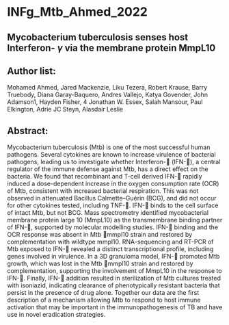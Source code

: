 # INFg_Mtb_Ahmed_2022
## Mycobacterium tuberculosis senses host Interferon- $\gamma$ via the membrane protein MmpL10 
 
## Author list:
Mohamed Ahmed, Jared Mackenzie, Liku Tezera, Robert Krause, Barry Truebody, Diana Garay-Baquero, Andres Vallejo, Katya Govender, John Adamson1, Hayden Fisher, 4 Jonathan W. Essex, Salah Mansour, Paul Elkington, Adrie JC Steyn, Alasdair Leslie
 
 
## Abstract:
Mycobacterium tuberculosis (Mtb) is one of the most successful human pathogens. Several cytokines are known to increase virulence of bacterial pathogens, leading us to investigate whether Interferon- (IFN-), a central regulator of the immune defense against Mtb, has a direct effect on the bacteria. We found that recombinant and T-cell derived IFN- rapidly induced a dose-dependent increase in the oxygen consumption rate (OCR) of Mtb, consistent with increased bacterial respiration. This was not observed in attenuated Bacillus Calmette–Guérin (BCG), and did not occur for other cytokines tested, including TNF-. IFN- binds to the cell surface of intact Mtb, but not BCG. Mass spectrometry identified mycobacterial membrane protein large 10 (MmpL10) as the transmembrane binding partner of IFN-, supported by molecular modelling studies. IFN- binding and the OCR response was absent in Mtb mmpl10 strain and restored by complementation with wildtype mmpl10. RNA-sequencing and RT-PCR of Mtb exposed to IFN- revealed a distinct transcriptional profile, including genes involved in virulence. In a 3D granuloma model, IFN- promoted Mtb growth, which was lost in the Mtb mmpl10 strain and restored by complementation, supporting the involvement of MmpL10 in the response to IFN-. Finally, IFN- addition resulted in sterilization of Mtb cultures treated with isoniazid, indicating clearance of phenotypically resistant bacteria that persist in the presence of drug alone. Together our data are the first description of a mechanism allowing Mtb to respond to host immune activation that may be important in the immunopathogenesis of TB and have use in novel eradication strategies. 
